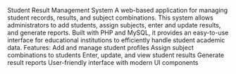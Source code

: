 Student Result Management System
A web-based application for managing student records, results, and subject combinations. This system allows administrators to add students, assign subjects, enter and update results, and generate reports. Built with PHP and MySQL, it provides an easy-to-use interface for educational institutions to efficiently handle student academic data.
Features:
Add and manage student profiles
Assign subject combinations to students
Enter, update, and view student results
Generate result reports
User-friendly interface with modern UI components
